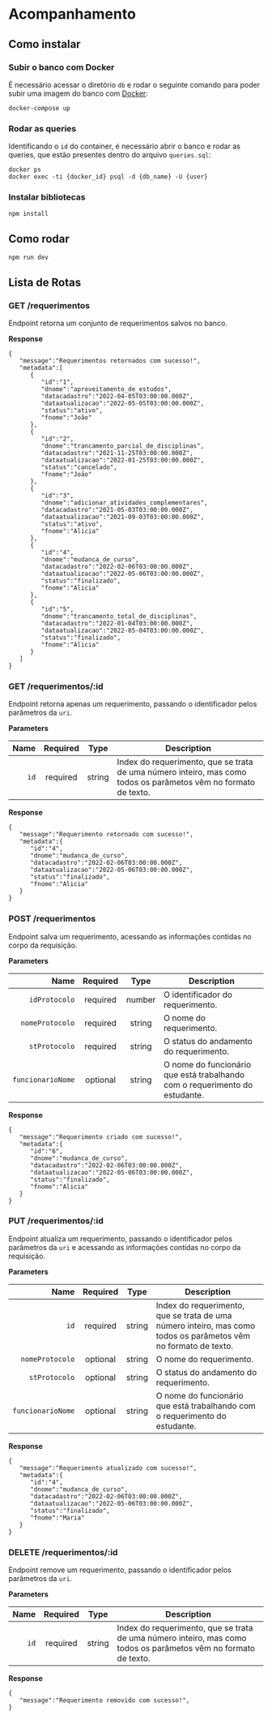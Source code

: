 # Acompanhamento

## Como instalar
### Subir o banco com Docker
É necessário acessar o diretório `db` e rodar o seguinte comando para poder subir uma imagem do banco com [Docker]():
```
docker-compose up
```
### Rodar as queries
Identificando o `id` do container, é necessário abrir o banco e rodar as queries, que estão presentes dentro do arquivo `queries.sql`:
```
docker ps
docker exec -ti {docker_id} psql -d {db_name} -U {user}
```

### Instalar bibliotecas
```
npm install
```

## Como rodar
```
npm run dev
```

## Lista de Rotas

### GET /requerimentos
Endpoint retorna um conjunto de requerimentos salvos no banco.

**Response**

```
{
   "message":"Requerimentos retornados com sucesso!",
   "metadata":[
      {
         "id":"1",
         "dnome":"aproveitamento_de_estudos",
         "datacadastro":"2022-04-05T03:00:00.000Z",
         "dataatualizacao":"2022-05-05T03:00:00.000Z",
         "status":"ativo",
         "fnome":"João"
      },
      {
         "id":"2",
         "dnome":"trancamento_parcial_de_disciplinas",
         "datacadastro":"2021-11-25T03:00:00.000Z",
         "dataatualizacao":"2022-01-25T03:00:00.000Z",
         "status":"cancelado",
         "fnome":"João"
      },
      {
         "id":"3",
         "dnome":"adicionar_atividades_complementares",
         "datacadastro":"2021-05-03T03:00:00.000Z",
         "dataatualizacao":"2021-09-03T03:00:00.000Z",
         "status":"ativo",
         "fnome":"Alicia"
      },
      {
         "id":"4",
         "dnome":"mudanca_de_curso",
         "datacadastro":"2022-02-06T03:00:00.000Z",
         "dataatualizacao":"2022-05-06T03:00:00.000Z",
         "status":"finalizado",
         "fnome":"Alicia"
      },
      {
         "id":"5",
         "dnome":"trancamento_total_de_disciplinas",
         "datacadastro":"2022-01-04T03:00:00.000Z",
         "dataatualizacao":"2022-05-04T03:00:00.000Z",
         "status":"finalizado",
         "fnome":"Alicia"
      }
   ]
}
```

### GET /requerimentos/:id
Endpoint retorna apenas um requerimento, passando o identificador pelos parâmetros da `uri`.

**Parameters**

|          Name | Required |  Type   | Description                                                                                                                                                           |
| -------------:|:--------:|:-------:| --------------------------------------------------------------------------------------------------------------------------------------------------------------------- |
|     `id` | required | string  | Index do requerimento, que se trata de uma número inteiro, mas como todos os parâmetos vêm no formato de texto.


**Response**

```
{
   "message":"Requerimento retornado com sucesso!",
   "metadata":{
      "id":"4",
      "dnome":"mudanca_de_curso",
      "datacadastro":"2022-02-06T03:00:00.000Z",
      "dataatualizacao":"2022-05-06T03:00:00.000Z",
      "status":"finalizado",
      "fnome":"Alicia"
   }
}
```

### POST /requerimentos
Endpoint salva um requerimento, acessando as informações contidas no corpo da requisição.

**Parameters**


|          Name | Required |  Type   | Description                                                                                                                                                           |
| -------------:|:--------:|:-------:| --------------------------------------------------------------------------------------------------------------------------------------------------------------------- |
|     `idProtocolo` | required | number  | O identificador do requerimento.                                                                     |
|        `nomeProtocolo` | required | string  | O nome do requerimento. |
| `stProtocolo` | required | string | O status do andamento do requerimento.                    |
|       `funcionarioNome` | optional | string  | O nome do funcionário que está trabalhando com o requerimento do estudante.  


**Response**

```
{
   "message":"Requerimento criado com sucesso!",
   "metadata":{
      "id":"6",
      "dnome":"mudanca_de_curso",
      "datacadastro":"2022-02-06T03:00:00.000Z",
      "dataatualizacao":"2022-05-06T03:00:00.000Z",
      "status":"finalizado",
      "fnome":"Alicia"
   }
}
```

### PUT /requerimentos/:id
Endpoint atualiza um requerimento, passando o identificador pelos parâmetros da `uri` e acessando as informações contidas no corpo da requisição.

**Parameters**


|          Name | Required |  Type   | Description                                                                                                                                                           |
| -------------:|:--------:|:-------:| --------------------------------------------------------------------------------------------------------------------------------------------------------------------- |
|     `id` | required | string  | Index do requerimento, que se trata de uma número inteiro, mas como todos os parâmetos vêm no formato de texto.                                                                    |
|        `nomeProtocolo` | optional | string  | O nome do requerimento. |
| `stProtocolo` | optional | string | O status do andamento do requerimento.                    |
|       `funcionarioNome` | optional | string  | O nome do funcionário que está trabalhando com o requerimento do estudante.  


**Response**

```
{
   "message":"Requerimento atualizado com sucesso!",
   "metadata":{
      "id":"4",
      "dnome":"mudanca_de_curso",
      "datacadastro":"2022-02-06T03:00:00.000Z",
      "dataatualizacao":"2022-05-06T03:00:00.000Z",
      "status":"finalizado",
      "fnome":"Maria"
   }
}
```

### DELETE /requerimentos/:id
Endpoint remove um requerimento, passando o identificador pelos parâmetros da `uri`.

**Parameters**

|          Name | Required |  Type   | Description                                                                                                                                                           |
| -------------:|:--------:|:-------:| --------------------------------------------------------------------------------------------------------------------------------------------------------------------- |
|     `id` | required | string  | Index do requerimento, que se trata de uma número inteiro, mas como todos os parâmetos vêm no formato de texto.


**Response**

```
{
   "message":"Requerimento removido com sucesso!",
}
```
